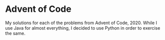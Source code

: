 # Advent of Code
My solutions for each of the problems from Advent of Code, 2020. 
While I use Java for almost everything, I decided to use Python in order to exercise the same.
